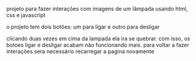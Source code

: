 
projeto para fazer interações com imagens de um lâmpada usando html, css e javascript

o projeto tem dois botões: um para ligar e outro para desligar

clicando duas vezes em cima da lampada ela ira se quebrar. com isso, os botoes ligar e desligar acabam não funcionando mais. para voltar a fazer interações sera necessário recarregar a pagina novamente
